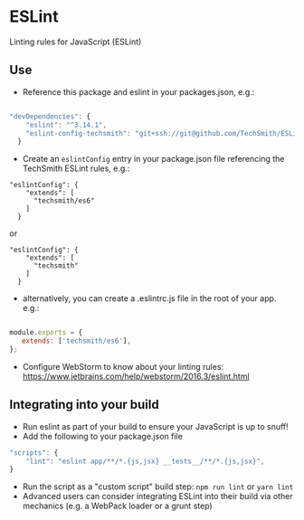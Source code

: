 # ESLint
Linting rules for JavaScript (ESLint)

## Use
- Reference this package and eslint in your packages.json, e.g.:
```javascript

"devDependencies": {
    "eslint": "^3.14.1",
    "eslint-config-techsmith": "git+ssh://git@github.com/TechSmith/ESLint.git#<latest_version>"
  }
```

- Create an `eslintConfig` entry in your package.json file referencing the TechSmith ESLint rules, e.g.:

```
"eslintConfig": {
    "extends": [
      "techsmith/es6"
    ]
  }
```

or 

```
"eslintConfig": {
    "extends": [
      "techsmith"
    ]
  }
```

- alternatively, you can create a .eslintrc.js file in the root of your app. e.g.:

```javascript

module.exports = {
   extends: ['techsmith/es6'],
};
```

- Configure WebStorm to know about your linting rules: https://www.jetbrains.com/help/webstorm/2016.3/eslint.html

## Integrating into your build

- Run eslint as part of your build to ensure your JavaScript is up to snuff!
- Add the following to your package.json file

```javascript
"scripts": {
    "lint": "eslint app/**/*.{js,jsx} __tests__/**/*.{js,jsx}",
}
```

- Run the script as a "custom script" build step: `npm run lint` or `yarn lint`
- Advanced users can consider integrating ESLint into their build via other mechanics (e.g. a WebPack loader or a grunt step)
